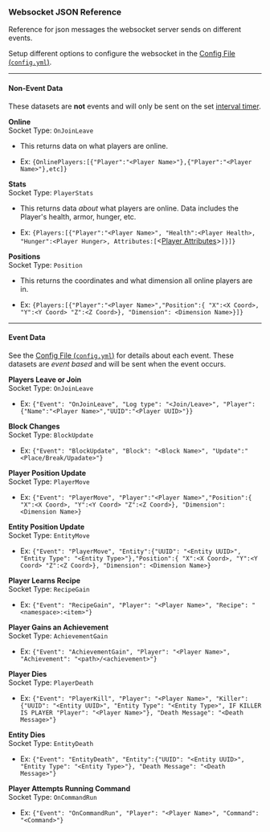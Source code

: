 ###  Websocket JSON Reference

Reference for json messages the websocket server sends on different events.

Setup different options to configure the websocket in the [Config File (`config.yml`)](https://github.com/SleepyHead707/MineCord/blob/main/ConfigHelp.md#websocket-config).

___

#### Non-Event Data

These datasets are **not** events and will only be sent on the set  [interval timer](https://github.com/SleepyHead707/MineCord/blob/main/ConfigHelp.md#intervals).

**Online**  
Socket Type: `OnJoinLeave`
- This returns data on what players are online. 

- Ex: `{OnlinePlayers:[{"Player":"<Player Name>"},{"Player":"<Player Name>"},etc]}`

**Stats**  
Socket Type: `PlayerStats`
- This returns data *about* what players are online. Data includes the Player's health, armor, hunger, etc.

- Ex: `{Players:[{"Player":"<Player Name>", "Health":<Player Health>, "Hunger":<Player Hunger>, Attributes:[`<[Player Attributes](https://minecraft.fandom.com/wiki/Attribute)>`]}]}`

**Positions**  
Socket Type: `Position`
- This returns the coordinates and what dimension all online players are in.

- Ex: `{Players:[{"Player":"<Player Name>","Position":{ "X":<X Coord>, "Y":<Y Coord> "Z":<Z Coord>}, "Dimension": <Dimension Name>}]}`
---
#### Event Data

See the [Config File (`config.yml`)](https://github.com/SleepyHead707/MineCord/blob/main/ConfigHelp.md#websocket-config) for details about each event. These datasets are *event based* and will be sent when the event occurs.

**Players Leave or Join**  
Socket Type: `OnJoinLeave`
- Ex: `{"Event": "OnJoinLeave", "Log type": "<Join/Leave>", "Player":{"Name":"<Player Name>","UUID":"<Player UUID>"}}`

**Block Changes**  
Socket Type: `BlockUpdate`
- Ex: `{"Event": "BlockUpdate", "Block": "<Block Name>", "Update":"<Place/Break/Upadate>"}`

**Player Position Update**  
Socket Type: `PlayerMove`
- Ex: `{"Event": "PlayerMove", "Player":"<Player Name>","Position":{ "X":<X Coord>, "Y":<Y Coord> "Z":<Z Coord>}, "Dimension": <Dimension Name>}`

**Entity Position Update**  
Socket Type: `EntityMove`
- Ex: `{"Event": "PlayerMove", "Entity":{"UUID": "<Entity UUID>", "Entity Type": "<Entity Type>"},"Position":{ "X":<X Coord>, "Y":<Y Coord> "Z":<Z Coord>}, "Dimension": <Dimension Name>}`

**Player Learns Recipe**  
Socket Type: `RecipeGain`
- Ex: `{"Event": "RecipeGain", "Player": "<Player Name>", "Recipe": "<namespace>:<item>"}`

**Player Gains an Achievement**  
Socket Type: `AchievementGain`
- Ex: `{"Event": "AchievementGain", "Player": "<Player Name>", "Achievement": "<path>/<achievement>"}`

**Player Dies**  
Socket Type: `PlayerDeath`
- Ex: `{"Event": "PlayerKill", "Player": "<Player Name>", "Killer": {"UUID": "<Entity UUID>", "Entity Type": "<Entity Type>", IF KILLER IS PLAYER "Player": "<Player Name>"}, "Death Message": "<Death Message>"}`

**Entity Dies**  
Socket Type: `EntityDeath`
- Ex: `{"Event": "EntityDeath", "Entity":{"UUID": "<Entity UUID>", "Entity Type": "<Entity Type>"}, "Death Message": "<Death Message>"}`

**Player Attempts Running Command**  
Socket Type: `OnCommandRun`
- Ex: `{"Event": "OnCommandRun", "Player": "<Player Name>", "Command": "<Command>"}`
